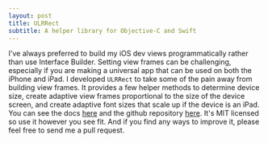 ```yaml
---
layout: post
title: ULRRect
subtitle: A helper library for Objective-C and Swift
---
```


I've always preferred to build my iOS dev views programmatically rather than use Interface Builder. Setting view frames can be challenging, especially if you are making a universal app that can be used on both the iPhone and iPad. I developed `ULRRect` to take some of the pain away from building view frames. It provides a few helper methods to determine device size, create adaptive view frames proportional to the size of the device screen, and create adaptive font sizes that scale up if the device is an iPad. You can see the docs [here](https://jasondwyer.github.io/ulrrect) and the github repository [here](https://github.com/jasondwyer/ulrrect). It's MIT licensed so use it however you see fit. And if you find any ways to improve it, please feel free to send me a pull request.
